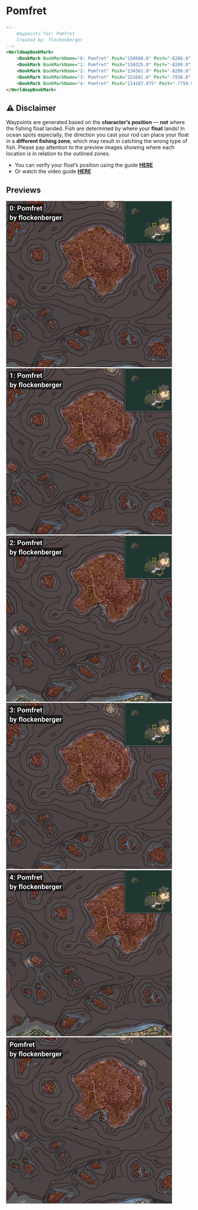 # Pomfret
```xml
<!--
    Waypoints for: Pomfret
    Created by: flockenberger
-->
<WorldmapBookMark>
    <BookMark BookMarkName="0: Pomfret" PosX="150568.0" PosY="-8208.0" PosZ="283363.0" />
    <BookMark BookMarkName="1: Pomfret" PosX="150325.0" PosY="-8208.0" PosZ="279740.0" />
    <BookMark BookMarkName="2: Pomfret" PosX="134361.0" PosY="-8208.0" PosZ="271961.0" />
    <BookMark BookMarkName="3: Pomfret" PosX="151681.0" PosY="-7936.0" PosZ="288795.0" />
    <BookMark BookMarkName="4: Pomfret" PosX="114187.875" PosY="-7759.958" PosZ="267168.94" />
</WorldmapBookMark>
```

## ⚠️ Disclaimer
Waypoints are generated based on the __**character’s position**__ — __not__ where the fishing float landed.
Fish are determined by where your **float** lands!
In ocean spots especially, the direction you cast your rod can place your float in a **different fishing zone**, which may result in catching the wrong type of fish.
Please pay attention to the preview images showing where each location is in relation to the outlined zones.

- You can verify your float’s position using the guide [**HERE**](https://flockenberger.github.io/bdo-fish-position/)
- Or watch the video guide [**HERE**](https://youtu.be/t-VXcRoNojk)

## Previews
<img src="./Pomfret_0_Preview.webp" width="450"/> <img src="./Pomfret_1_Preview.webp" width="450"/> <img src="./Pomfret_2_Preview.webp" width="450"/> <img src="./Pomfret_3_Preview.webp" width="450"/> <img src="./Pomfret_4_Preview.webp" width="450"/> <img src="./Pomfret_Preview.webp" width="450"/> 